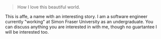 

> How I love this beautiful world.

This is affe, a name with an interesting story. I am a software engineer currently "working" at Simon Fraser University as an undergraduate. You can discuss anything you are interested in with me, though no guartantee I will be interested too.  

